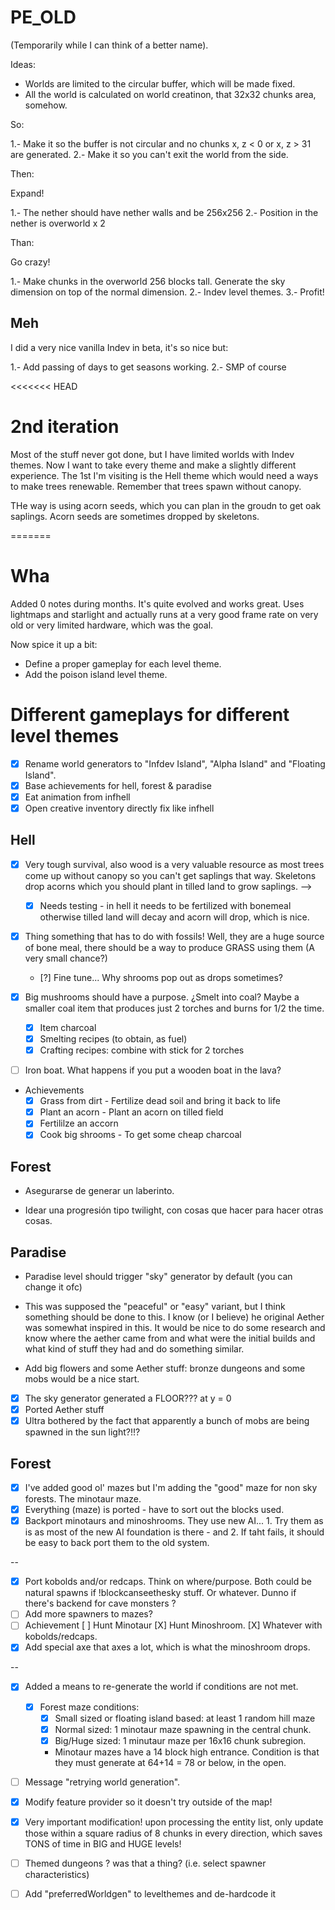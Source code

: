 # PE_OLD

(Temporarily while I can think of a better name).

Ideas:

- Worlds are limited to the circular buffer, which will be made fixed.
- All the world is calculated on world creatinon, that 32x32 chunks area, somehow.

So:

1.- Make it so the buffer is not circular and no chunks x, z < 0 or x, z > 31 are generated.
2.- Make it so you can't exit the world from the side.

Then:

Expand!

1.- The nether should have nether walls and be 256x256
2.- Position in the nether is overworld x 2

Than:

Go crazy!

1.- Make chunks in the overworld 256 blocks tall. Generate the sky dimension on top of the normal dimension.
2.- Indev level themes.
3.- Profit!

## Meh

I did a very nice vanilla Indev in beta, it's so nice but:

1.- Add passing of days to get seasons working.
2.- SMP of course

<<<<<<< HEAD
# 2nd iteration

Most of the stuff never got done, but I have limited worlds with Indev themes. Now I want to take every theme and make a slightly different experience. The 1st I'm visiting is the Hell theme which would need a ways to make trees renewable. Remember that trees spawn without canopy.

THe way is using acorn seeds, which you can plan in the groudn to get oak saplings. Acorn seeds are sometimes dropped by skeletons.  

=======
# Wha

Added 0 notes during months. It's quite evolved and works great. Uses lightmaps and starlight and actually runs at a very good frame rate on very old or very limited hardware, which was the goal.

Now spice it up a bit:

* Define a proper gameplay for each level theme.
* Add the poison island level theme.

# Different gameplays for different level themes

* [X] Rename world generators to "Infdev Island", "Alpha Island" and "Floating Island".
* [X] Base achievements for hell, forest & paradise
* [X] Eat animation from infhell
* [X] Open creative inventory directly fix like infhell

## Hell

* [X] Very tough survival, also wood is a very valuable resource as most trees come up without canopy so you can't get saplings that way. Skeletons drop acorns which you should plant in tilled land to grow saplings. --> 
	* [X] Needs testing - in hell it needs to be fertilized with bonemeal otherwise tilled land will decay and acorn will drop, which is nice.

* [X] Thing something that has to do with fossils! Well, they are a huge source of bone meal, there should be a way to produce GRASS using them (A very small chance?) 
	* [?] Fine tune... Why shrooms pop out as drops sometimes?

* [X] Big mushrooms should have a purpose. ¿Smelt into coal? Maybe a smaller coal item that produces just 2 torches and burns for 1/2 the time.
	* [X] Item charcoal
	* [X] Smelting recipes (to obtain, as fuel)
	* [X] Crafting recipes: combine with stick for 2 torches

* [ ] Iron boat. What happens if you put a wooden boat in the lava?

* Achievements
	* [X] Grass from dirt - Fertilize dead soil and bring it back to life
	* [X] Plant an acorn - Plant an acorn on tilled field
	* [X] Fertililze an accorn
	* [X] Cook big shrooms - To get some cheap charcoal

## Forest

* Asegurarse de generar un laberinto.

* Idear una progresión tipo twilight, con cosas que hacer para hacer otras cosas.

## Paradise

* Paradise level should trigger "sky" generator by default (you can change it ofc)

* This was supposed the "peaceful" or "easy" variant, but I think something should be done to this. I know (or I believe) he original Aether was somewhat inspired in this. It would be nice to do some research and know where the aether came from and what were the initial builds and what kind of stuff they had and do something similar.

* Add big flowers and some Aether stuff: bronze dungeons and some mobs would be a nice start.

* [X] The sky generator generated a FLOOR??? at y = 0
* [X] Ported Aether stuff
* [X] Ultra bothered by the fact that apparently a bunch of mobs are being spawned in the sun light?!!?

## Forest

* [X] I've added good ol' mazes but I'm adding the "good" maze for non sky forests. The minotaur maze.
* [X] Everything (maze) is ported - have to sort out the blocks used. 
* [X] Backport minotaurs and minoshrooms. They use new AI... 1. Try them as is as most of the new AI foundation is there - and 2. If taht fails, it should be easy to back port them to the old system.

--

* [X] Port kobolds and/or redcaps. Think on where/purpose. Both could be natural spawns if !blockcanseethesky stuff. Or whatever. Dunno if there's backend for cave monsters ?
* [ ] Add more spawners to mazes?
* [ ] Achievement
	[ ] Hunt Minotaur
	[X] Hunt Minoshroom.
	[X] Whatever with kobolds/redcaps.
* [X] Add special axe that axes a lot, which is what the minoshroom drops.

--

* [X] Added a means to re-generate the world if conditions are not met.
	* [X] Forest maze conditions:
		* [X] Small sized or floating island based: at least 1 random hill maze
		+ [X] Normal sized: 1 minotaur maze spawning in the central chunk. 
		* [X] Big/Huge sized: 1 minutaur maze per 16x16 chunk subregion.

		* Minotaur mazes have a 14 block high entrance. Condition is that they must generate at 64+14 = 78 or below, in the open.
		
* [ ] Message "retrying world generation".
* [X] Modify feature provider so it doesn't try outside of the map!
* [X] Very important modification! upon processing the entity list, only update those within a square radius of 8 chunks in every direction, which saves TONS of time in BIG and HUGE levels! 

* [ ] Themed dungeons ? was that a thing? (i.e. select spawner characteristics)
* [ ] Add "preferredWorldgen" to levelthemes and de-hardcode it
